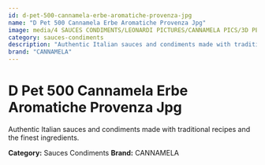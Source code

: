 ```yaml
---
id: d-pet-500-cannamela-erbe-aromatiche-provenza-jpg
name: "D Pet 500 Cannamela Erbe Aromatiche Provenza Jpg"
image: media/4 SAUCES CONDIMENTS/LEONARDI PICTURES/CANNAMELA PICS/3D PET 500 CANNAMELA ERBE AROMATICHE PROVENZA_jpg.jpg
category: sauces-condiments
description: "Authentic Italian sauces and condiments made with traditional recipes and the finest ingredients."
brand: "CANNAMELA"
---
```


# D Pet 500 Cannamela Erbe Aromatiche Provenza Jpg

Authentic Italian sauces and condiments made with traditional recipes and the finest ingredients.

**Category:** Sauces Condiments
**Brand:** CANNAMELA
